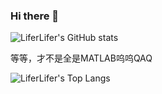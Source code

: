 ### Hi there 👋

<!--
**LiferLifer/LiferLifer** is a ✨ _special_ ✨ repository because its `README.md` (this file) appears on your GitHub profile.

Here are some ideas to get you started:

- 🔭 I’m currently working on ...
- 🌱 I’m currently learning ...
- 👯 I’m looking to collaborate on ...
- 🤔 I’m looking for help with ...
- 💬 Ask me about ...
- 📫 How to reach me: ...
- 😄 Pronouns: ...
- ⚡ Fun fact: ...
-->

![LiferLifer's GitHub stats](https://github-readme-stats.vercel.app/api?username=LiferLifer&show_icons=true&count_private=true)

等等，才不是全是MATLAB呜呜QAQ

![LiferLifer's Top Langs](https://github-readme-stats.vercel.app/api/top-langs/?username=LiferLifer&layout=compact)
